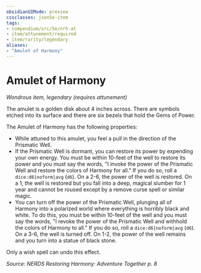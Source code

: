 ```yaml
---
obsidianUIMode: preview
cssclasses: json5e-item
tags:
- compendium/src/5e/nrh-at
- item/attunement/required
- item/rarity/legendary
aliases: 
- "Amulet of Harmony"
---
```

# Amulet of Harmony
*Wondrous item, legendary (requires attunement)*  


The amulet is a golden disk about 4 inches across. There are symbols etched into its surface and there are six bezels that hold the Gems of Power.

The Amulet of Harmony has the following properties:

- While attuned to this amulet, you feel a pull in the direction of the Prismatic Well.  
- If the Prismatic Well is dormant, you can restore its power by expending your own energy. You must be within 10-feet of the well to restore its power and you must say the words, "I invoke the power of the Prismatic Well and restore the colors of Harmony for all." If you do so, roll a `dice:d6|noform|avg` (`d6`). On a 2-6, the power of the well is restored. On a 1, the well is restored but you fall into a deep, magical slumber for 1 year and cannot be roused except by a remove curse spell or similar magic.  
- You can turn off the power of the Prismatic Well, plunging all of Harmony into a polarized world where everything is horribly black and white. To do this, you must be within 10-feet of the well and you must say the words, "I revoke the power of the Prismatic Well and withhold the colors of Harmony to all." If you do so, roll a `dice:d6|noform|avg` (`d6`). On a 3-6, the well is turned off. On 1-2, the power of the well remains and you turn into a statue of black stone.  

Only a wish spell can undo this effect.

*Source: NERDS Restoring Harmony: Adventure Together p. 8*